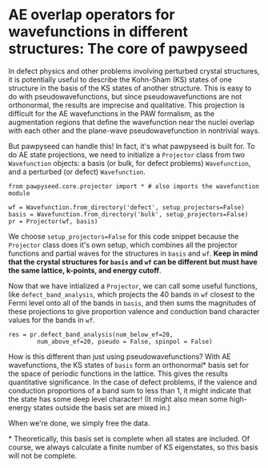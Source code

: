 # AE overlap operators for wavefunctions in different structures: The core of pawpyseed

In defect physics and other problems involving perturbed crystal structures, it is
potentially useful to describe the Kohn-Sham (KS) states of one structure in the
basis of the KS states of another structure. This is easy to do with pseudowavefunctions,
but since pseudowavefunctions are not orthonormal, the results are imprecise and qualitative.
This projection is difficult for the AE wavefunctions in the PAW formalism, as the augmentation
regions that define the wavefunction near the nuclei overlap with each other
and the plane-wave pseudowavefunction in nontrivial ways.

But pawpyseed can handle this! In fact, it's what pawpyseed is built for.
To do AE state projections, we need to initialize a `Projector` class from two `Wavefunction`
objects: a basis (or bulk, for defect problems) `Wavefunction`, and a perturbed (or defect)
`Wavefunction`.

```
from pawpyseed.core.projector import * # also imports the wavefunction module

wf = Wavefunction.from_directory('defect', setup_projectors=False)
basis = Wavefunction.from_directory('bulk', setup_projectors=False)
pr = Projector(wf, basis)
```

We choose `setup_projectors=False` for this code snippet because the `Projector`
class does it's own setup, which combines all the projector functions and partial
waves for the structures in `basis` and `wf`. **Keep in mind that the crystal
structures for `basis` and `wf` can be different but must have the
same lattice, k-points, and energy cutoff**.

Now that we have intialized a `Projector`, we can call some useful functions,
like `defect_band_analysis`, which projects the 40 bands in `wf` closest
to the Fermi level onto all of the bands in `basis`, and then sums
the magnitudes of these projections to give proportion valence
and conduction band character values for the bands in `wf`.

```
res = pr.defect_band_analysis(num_below_ef=20,
		num_above_ef=20, pseudo = False, spinpol = False)
```


How is this different than just using pseudowavefunctions? With AE wavefunctions,
the KS states of `basis` form an orthonormal\*
basis set for the space of periodic functions in the lattice. This gives
the results quantitative significance. In the case of defect problems,
if the valence and conduction proportions of a band sum to less
than 1, it might indicate that the state has some deep level character!
(It might also mean some high-energy states outside the basis set are
mixed in.)

When we're done, we simply free the data.

\* Theoretically, this basis set is complete when all states are included.
Of course, we always calculate a finite number of KS eigenstates,
so this basis will not be complete.
